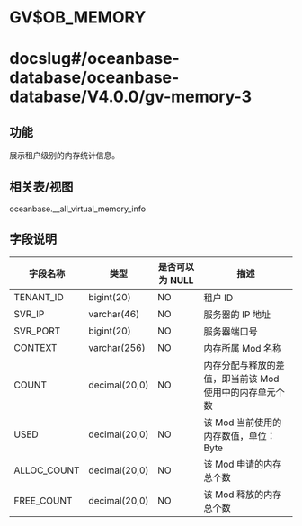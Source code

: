 GV$OB_MEMORY
=================================

# docslug#/oceanbase-database/oceanbase-database/V4.0.0/gv-memory-3

功能
-----------

展示租户级别的内存统计信息。

相关表/视图
---------------

oceanbase.__all_virtual_memory_info

字段说明
-------------

|  **字段名称**   |    **类型**     | **是否可以为 NULL** |             **描述**             |
|-------------|---------------|----------------|--------------------------------|
| TENANT_ID   | bigint(20)    | NO             | 租户 ID                          |
| SVR_IP      | varchar(46)   | NO             | 服务器的 IP 地址                     |
| SVR_PORT    | bigint(20)    | NO             | 服务器端口号                         |
| CONTEXT     | varchar(256)  | NO             | 内存所属 Mod 名称                    |
| COUNT       | decimal(20,0) | NO             | 内存分配与释放的差值，即当前该 Mod 使用中的内存单元个数 |
| USED        | decimal(20,0) | NO             | 该 Mod 当前使用的内存数值，单位：Byte        |
| ALLOC_COUNT | decimal(20,0) | NO             | 该 Mod 申请的内存总个数                 |
| FREE_COUNT  | decimal(20,0) | NO             | 该 Mod 释放的内存总个数                 |
